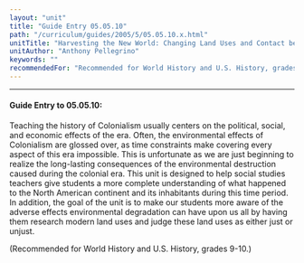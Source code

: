 ```yaml
---
layout: "unit"
title: "Guide Entry 05.05.10"
path: "/curriculum/guides/2005/5/05.05.10.x.html"
unitTitle: "Harvesting the New World: Changing Land Uses and Contact between Cultures in Colonial Times"
unitAuthor: "Anthony Pellegrino"
keywords: ""
recommendedFor: "Recommended for World History and U.S. History, grades 9-10."
---
```

<body>
<hr/>
 <h4>
  Guide Entry to 05.05.10:
 </h4>
 <p>
  Teaching the history of Colonialism usually centers on the political, social, and economic effects of the era.  Often, the environmental effects of Colonialism are glossed over, as time constraints make covering every aspect of this era impossible. This is unfortunate as we are just beginning to realize the long-lasting consequences of the environmental destruction caused during the colonial era.  This unit is designed to help social studies teachers give students a more complete understanding of what happened to the North American continent and its inhabitants during this time period.  In addition, the goal of the unit is to make our students more aware of the adverse effects environmental degradation can have upon us all by having them research modern land uses and judge these land uses as either just or unjust.
 </p>
<p>
  (Recommended for World History and U.S. History, grades 9-10.)
 </p>

</body>